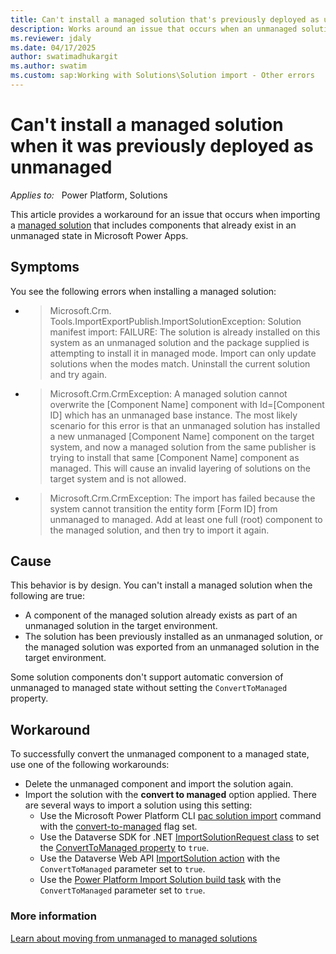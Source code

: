 ```yaml
---
title: Can't install a managed solution that's previously deployed as unmanaged in Power Apps
description: Works around an issue that occurs when an unmanaged solution is already installed and you try to install a later version of it in managed mode in Microsoft Power Apps. 
ms.reviewer: jdaly
ms.date: 04/17/2025
author: swatimadhukargit
ms.author: swatim
ms.custom: sap:Working with Solutions\Solution import - Other errors
---
```

# Can't install a managed solution when it was previously deployed as unmanaged

_Applies to:_ &nbsp; Power Platform, Solutions

This article provides a workaround for an issue that occurs when importing a [managed solution](/power-platform/alm/solution-concepts-alm#managed-and-unmanaged-solutions) that includes components that already exist in an unmanaged state in Microsoft Power Apps.

## Symptoms

You see the following errors when installing a managed solution:

- > Microsoft.Crm. Tools.ImportExportPublish.ImportSolutionException: Solution manifest import: FAILURE: The solution is already installed on this system as an unmanaged solution and the package supplied is attempting to install it in managed mode. Import can only update solutions when the modes match. Uninstall the current solution and try again.

- > Microsoft.Crm.CrmException: A managed solution cannot overwrite the [Component Name] component  with Id=[Component ID] which has an unmanaged base instance.  The most likely scenario for this error is that an unmanaged solution has installed a new unmanaged [Component Name] component on the target system, and now a managed solution from the same publisher is trying to install that same [Component Name] component as managed.  This will cause an invalid layering of solutions on the target system and is not allowed.

- > Microsoft.Crm.CrmException: The import has failed because the system cannot transition the entity form [Form ID] from unmanaged to managed. Add at least one full (root) component to the managed solution, and then try to import it again.

## Cause

This behavior is by design. You can't install a managed solution when the following are true:

- A component of the managed solution already exists as part of an unmanaged solution in the target environment.
- The solution has been previously installed as an unmanaged solution, or the managed solution was exported from an unmanaged solution in the target environment.

Some solution components don't support automatic conversion of unmanaged to managed state without setting the `ConvertToManaged` property.

## Workaround

To successfully convert the unmanaged component to a managed state, use one of the following workarounds:

- Delete the unmanaged component and import the solution again.
- Import the solution with the **convert to managed** option applied. There are several ways to import a solution using this setting:
  - Use the Microsoft Power Platform CLI [pac solution import](/power-platform/developer/cli/reference/solution#pac-solution-import) command with the [convert-to-managed](/power-platform/developer/cli/reference/solution#--convert-to-managed--cm) flag set.
  - Use the Dataverse SDK for .NET [ImportSolutionRequest class](xref:Microsoft.Crm.Sdk.Messages.ImportSolutionRequest) to set the [ConvertToManaged property](xref:Microsoft.Crm.Sdk.Messages.ImportSolutionRequest.ConvertToManaged) to `true`.
  - Use the Dataverse Web API [ImportSolution action](xref:Microsoft.Dynamics.CRM.ImportSolution) with the `ConvertToManaged` parameter set to `true`.
  - Use the [Power Platform Import Solution build task](/power-platform/alm/devops-build-tool-tasks#power-platform-import-solution) with the `ConvertToManaged` parameter set to `true`.

### More information

[Learn about moving from unmanaged to managed solutions](/power-platform/alm/move-from-unmanaged-managed-alm)
